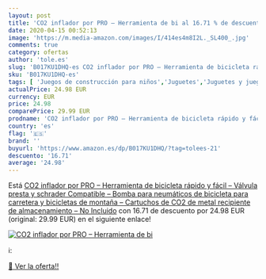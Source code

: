 ```yaml
---
layout: post
title: 'CO2 inflador por PRO – Herramienta de bi al 16.71 % de descuento'
date: 2020-04-15 00:52:13
image: 'https://m.media-amazon.com/images/I/414es4m8I2L._SL400_.jpg'
comments: true
category: ofertas
author: 'tole.es'
slug: 'B017KU1DHQ-es CO2 inflador por PRO – Herramienta de bicicleta rápido y...'
sku: 'B017KU1DHQ-es'
tags: [ 'Juegos de construcción para niños','Juguetes','Juguetes y juegos','bicicleta', ]
actualPrice: 24.98 EUR
currency: EUR
price: 24.98
comparePrice: 29.99 EUR
prodname: 'CO2 inflador por PRO – Herramienta de bicicleta rápido y fácil – Válvula presta y schrader Compatible – Bomba para neumáticos de bicicleta para carretera y bicicletas de montaña – Cartuchos de CO2 de metal recipiente de almacenamiento – No Incluido'
country: 'es'
flag: '🇪🇸'
brand: ''
buyurl: 'https://www.amazon.es/dp/B017KU1DHQ/?tag=tolees-21'
descuento: '16.71'
average: '24.98'
---
```


Está [CO2 inflador por PRO – Herramienta de bicicleta rápido y fácil – Válvula presta y schrader Compatible – Bomba para neumáticos de bicicleta para carretera y bicicletas de montaña – Cartuchos de CO2 de metal recipiente de almacenamiento – No Incluido](https://www.amazon.es/dp/B017KU1DHQ/?tag=tolees-21) con 16.71 de descuento por 24.98 EUR (original: 29.99 EUR) en el siguiente enlace!

[![CO2 inflador por PRO – Herramienta de bi](https://m.media-amazon.com/images/I/414es4m8I2L._SL400_.jpg)](https://www.amazon.es/dp/B017KU1DHQ/?tag=tolees-21)

ℹ️:


[🛒 Ver la oferta!!](https://www.amazon.es/dp/B017KU1DHQ/?tag=tolees-21)
